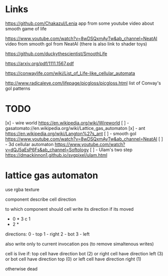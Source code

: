 # Links
https://github.com/Chakazul/Lenia app from some youtube video about smooth game of life

https://www.youtube.com/watch?v=8wDSQxmAyTw&ab_channel=NeatAI video from smooth gol from NeatAI (there is also link to shader toys)

https://github.com/duckythescientist/SmoothLife 

https://arxiv.org/pdf/1111.1567.pdf

https://conwaylife.com/wiki/List_of_Life-like_cellular_automata

http://www.radicaleye.com/lifepage/picgloss/picgloss.html list of Convay's gol patterns

# TODO
[x] - wire world https://en.wikipedia.org/wiki/Wireworld
[ ] - gasatomato://en.wikipedia.org/wiki/Lattice_gas_automaton 
[x] - ant https://en.wikipedia.org/wiki/Langton%27s_ant
[ ] - smooth gol https://www.youtube.com/watch?v=8wDSQxmAyTw&ab_channel=NeatAI
[ ] - 3d cellular automaton https://www.youtube.com/watch?v=dQJ5aEsP6Fs&ab_channel=Softology
[ ] - Ulam's two step https://dmackinnon1.github.io/svgpixel/ulam.html

# lattice gas automaton
use rgba texture

component describe cell direction

to which component should cell write its direction if its moved

* 0 *
3 c 1
* 2 *

directions:
0 - top
1 - right
2 - bot
3 - left

also write only to current invocation pos (to remove simaltenous writes)

cell is live if:
top cell have direction bot (2) or
right cell have direction left (3) or
bot cell have direction top (0) or
left cell have direction right (1)

otherwise dead

